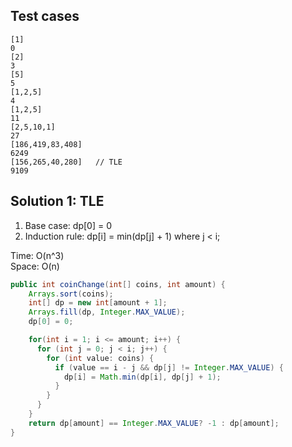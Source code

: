 ## Test cases
```
[1]
0
[2]
3
[5]
5
[1,2,5]
4
[1,2,5]
11
[2,5,10,1]
27
[186,419,83,408]
6249
[156,265,40,280]   // TLE
9109
```

## Solution 1: TLE 

1. Base case: dp[0] = 0  
2. Induction rule: dp[i] = min(dp[j] + 1) where j < i;  

Time: O(n^3)  
Space: O(n)  

```java
public int coinChange(int[] coins, int amount) {
    Arrays.sort(coins);
    int[] dp = new int[amount + 1];
    Arrays.fill(dp, Integer.MAX_VALUE);
    dp[0] = 0;

    for(int i = 1; i <= amount; i++) {
      for (int j = 0; j < i; j++) {
        for (int value: coins) {
          if (value == i - j && dp[j] != Integer.MAX_VALUE) {
            dp[i] = Math.min(dp[i], dp[j] + 1);
          }
        }
      }
    }
    return dp[amount] == Integer.MAX_VALUE? -1 : dp[amount];
}
```
